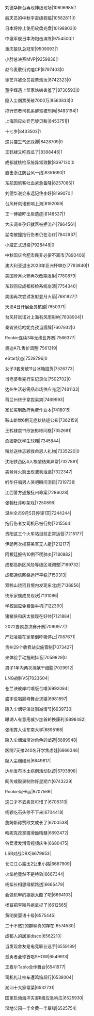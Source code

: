 刘德华舞台再现神级现场|10606985|1

航天员的中秋宇宙级祝福|10582811|0

日本将停止使用软盘光盘|10198803|0

中俄军舰日本海炮击演练|9754500|1

重庆狼队总冠军|9509093|1

小胖总决赛MVP|9359836|1

赵今麦敷衍式嗑CP|8797403|0

徐艺洋被全员投票淘汰|8742323|0

董宇辉遇上苗家姑娘害羞了|8730593|0

隐入尘烟票房破7000万|8563833|0

拖行伤者司机系醉驾被刑拘|8483194|1

上海回应处罚巴黎贝甜|8453751|1

十七岁|8433503|1

这只猫生气还跺脚|8428709|0

王鹤棣又吃西瓜了|8398446|1

成都就核检系统异常致歉|8397130|0

直击浙江防台风一线|8351690|1

东航因旅客吐血紧急备降|8257085|1

刘德华说会永远记住李好|8199070|1

台风轩岚诺影响上海|8192059|

王一博被吓出后遗症|8148537|1

大庆调查孕妇就医被拒流产|7964561|

湖南被撞拖行伤者仍在治疗|7942937|

小威正式退役|7928448|0

中秋国庆合肥市民非必要不离市|7890406|

澳大利亚退出2023年亚洲杯申办|7793840|1

美国登月火箭再次改期发射|7780879|

东软回应成都核检系统崩溃|7754340|

美国再次尝试发射登月火箭|7681827|1

天津4日开展全员核酸|7650371|

台风轩岚诺对上海有风雨影响|7608904|1

秦霄贤给哈妮克孜当盾牌|7607932|0

Rookie连续3年无缘世界赛|7566377|

奥迪A7L售价调整|7561319|

eStar状态|7528796|0

女子3套房放11台冰箱囤货|7526773|

当老婆看完行车记录仪|7502702|0

达州生活必需品市场供应充足|7481133|

蒋兰州终于拿捏梁爽|7469993|

家长买到政府免费作业本|7418015|

鞍山新增6例无症状轨迹公布|7362159|

王鹤棣虞书欣张彬彬同框|7352681|

詹姆斯送学生球鞋|7345844|

粉丝送林志颖救命恩人礼物|7335220|0

沈阳铁西区4人核酸结果异常|7327891|

美登月火箭出现液氢泄漏|7322347|

听华仔唱男人哭吧瞬间泪目|7319738|

江西警方通报抚州命案|7286028|

张翰杜淳吵架戏|7250896|

温州全市9月5日停课1天|7244244|

拖行伤者女司机已被行拘|7215564|

贵阳这三个火车站目前正常运营|7215177|

伊朗再次捕获美军无人艇|7212177|

阿根廷报告10例不明肺炎|7180982|

成都高新区风险等级区域调整|7169732|

成都通信网络运行平稳|7150313|

双鸭山饶河县境内发现东北虎|7136856|

快乐家族成员现状|7131086|

学校回应免费砸手机|7122390|

猪猪侠和灰太狼现在好帅|7121884|

2022要疯总决赛开赛|7090977|1

产妇凌晨在家晕倒呼吸停止|7087671|

贵州29个收费站实施管制|7073427|

来体验手动挡刷抖音|7059829|0

男子1年内两次捐献干细胞|7029912|

LNG战胜V5|7023604|

苍兰诀彼岸吟唱版合唱|6992094|

盛宇说唱巅峰舞台求婚|6981897|

隐入尘烟导演谈删减情节|6939730|

曝湖人有意用威少加首轮换康利|6898482|

张雨霏入读东南大学|6895166|

隐入尘烟海清对角色的塑造|6889948|

医院7天接240名开学焦虑娃|6866346|

隐入尘烟结局|6849817|

达州发布本土病例活动轨迹|6793898|

网传成毅录制你好星期六|6743229|

Rookie阿卡丽|6707566|

这口才不去卖货可惜了|6706313|

杨颖吃石头停不下来|6704418|

詹姆斯称赞欧文成长了|6700538|

哈妮克孜掌握滑跪精髓|6692472|

谷爱凌发滑雪视频庆生|6680475|

LSB对战DRX|6679953|

长江江心露出2公里小路|6667909|

火焰枪竟然不是特效|6667344|

杨紫长相思绿裙路透|6665479|

会做机甲的姐姐太酷了吧|6664103|

杨幂把李斯丹妮拿捏了|6612565|

黄明昊婴语十级|6575445|

二十不惑2的群聊真的存在|6574530|

成都人的居家disco|6562210|

当发现舍友是电竞职业选手|6559189|

孤勇者全球首唱SHOW|6549913|

王嘉尔Tablo合作舞台|6541977|

司机礼让校车遭鸣笛超行|6538004|

潮汕十大家常菜|6532731|

国家启动海洋灾害II级应急响应|6525930|

湿地公园一半金黄一半翠绿|6525754|

